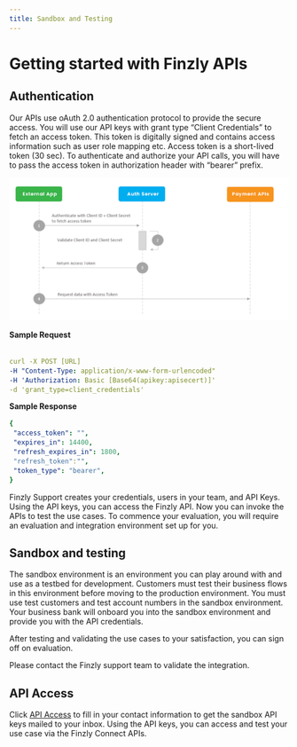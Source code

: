 ```yaml
---
title: Sandbox and Testing
---
```





# **Getting started with Finzly APIs**



## **Authentication**
Our APIs use oAuth 2.0 authentication protocol to provide the secure access. You will use our API keys with grant type “Client Credentials” to fetch an access token. This token is digitally signed and contains access information such as user role mapping etc. Access token is a short-lived token (30 sec). To authenticate and authorize your API calls, you will have to pass the access token in authorization header with “bearer” prefix. 

![image info](./images/auth.png)


**Sample Request**
```yaml Before 

curl -X POST [URL] 
-H "Content-Type: application/x-www-form-urlencoded" 
-H 'Authorization: Basic [Base64(apikey:apisecert)]' 
-d 'grant_type=client_credentials'

```

**Sample Response**

```yaml Before 
{
 "access_token": "",
 "expires_in": 14400,
 "refresh_expires_in": 1800,
 "refresh_token":"",
 "token_type": "bearer",
}

```

Finzly Support creates your credentials, users in your team, and API Keys.
Using the API keys, you can access the Finzly API.
Now you can invoke the APIs to test the use cases. To commence your evaluation, you will require an evaluation and integration environment set up for you.

## **Sandbox and testing**
The sandbox environment is an environment you can play around with and use as a testbed for development. Customers must test their business flows in this environment before moving to the production environment. You must use test customers and test account numbers in the sandbox environment. Your business bank will onboard you into the sandbox environment and provide you with the API credentials.

After testing and validating the use cases to your satisfaction, you can sign off on evaluation.

Please contact the Finzly support team to validate the integration.


## **API Access**

Click [API Access](https://finzly.com/api-access) to fill in your contact information to get the sandbox API keys mailed to your inbox. Using the API keys, you can access and test your use case via the Finzly Connect APIs.